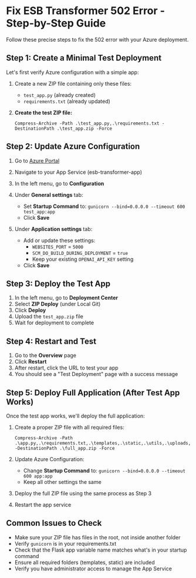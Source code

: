 # Fix ESB Transformer 502 Error - Step-by-Step Guide

Follow these precise steps to fix the 502 error with your Azure deployment.

## Step 1: Create a Minimal Test Deployment

Let's first verify Azure configuration with a simple app:

1. Create a new ZIP file containing only these files:
   - `test_app.py` (already created)
   - `requirements.txt` (already updated)

2. **Create the test ZIP file:**
   ```
   Compress-Archive -Path .\test_app.py,.\requirements.txt -DestinationPath .\test_app.zip -Force
   ```

## Step 2: Update Azure Configuration 

1. Go to [Azure Portal](https://portal.azure.com)
2. Navigate to your App Service (esb-transformer-app)
3. In the left menu, go to **Configuration**
4. Under **General settings** tab:
   - Set **Startup Command** to: `gunicorn --bind=0.0.0.0 --timeout 600 test_app:app`
   - Click **Save**

5. Under **Application settings** tab:
   - Add or update these settings:
     * `WEBSITES_PORT` = `5000`
     * `SCM_DO_BUILD_DURING_DEPLOYMENT` = `true`
     * Keep your existing `OPENAI_API_KEY` setting
   - Click **Save**

## Step 3: Deploy the Test App

1. In the left menu, go to **Deployment Center**
2. Select **ZIP Deploy** (under Local Git)
3. Click **Deploy**
4. Upload the `test_app.zip` file
5. Wait for deployment to complete

## Step 4: Restart and Test

1. Go to the **Overview** page
2. Click **Restart**
3. After restart, click the URL to test your app
4. You should see a "Test Deployment" page with a success message

## Step 5: Deploy Full Application (After Test App Works)

Once the test app works, we'll deploy the full application:

1. Create a proper ZIP file with all required files:
   ```
   Compress-Archive -Path .\app.py,.\requirements.txt,.\templates,.\static,.\utils,.\uploads,.\schemas,.\schema_uploads,.\xslt -DestinationPath .\full_app.zip -Force
   ```

2. Update Azure Configuration:
   - Change **Startup Command** to: `gunicorn --bind=0.0.0.0 --timeout 600 app:app`
   - Keep all other settings the same

3. Deploy the full ZIP file using the same process as Step 3
4. Restart the app service

## Common Issues to Check

- Make sure your ZIP file has files in the root, not inside another folder
- Verify `gunicorn` is in your requirements.txt
- Check that the Flask app variable name matches what's in your startup command
- Ensure all required folders (templates, static) are included
- Verify you have administrator access to manage the App Service 
